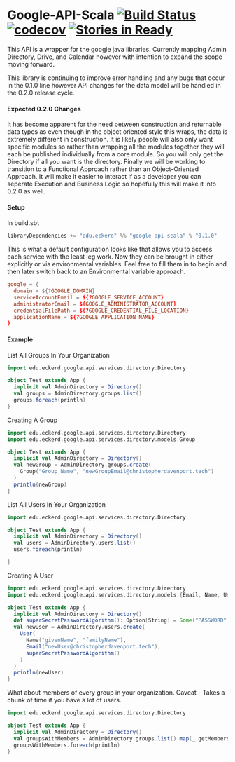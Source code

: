 Google-API-Scala [![Build Status](https://travis-ci.org/EckerdCollege/google-api-scala.svg?branch=0.1.x)](https://travis-ci.org/EckerdCollege/google-api-scala) [![codecov](https://codecov.io/gh/EckerdCollege/google-api-scala/branch/0.1.x/graph/badge.svg)](https://codecov.io/gh/EckerdCollege/google-api-scala) [![Stories in Ready](https://badge.waffle.io/EckerdCollege/google-api-scala.svg?label=ready&title=Ready)](http://waffle.io/EckerdCollege/google-api-scala)
================

This API is a wrapper for the google java libraries. Currently mapping Admin Directory, Drive,
and Calendar however with intention to expand the scope moving forward.

This library is continuing to improve error handling and any bugs that occur in the 0.1.0 line however API changes for
the data model will be handled in the 0.2.0 release cycle.

#### Expected 0.2.0 Changes
It has become apparent for the need between construction and returnable data types as even though 
in the object oriented style this wraps, the data is extremely different in construction. 
It is likely people will also only want specific modules so rather than wrapping all the modules together they will 
each be published individually from a core module. So you will only get the Directory if all you want is the directory.
Finally we will be working to transition to a Functional Approach rather than an Object-Oriented Approach. It will
make it easier to interact if as a developer you can seperate Execution and Business Logic so hopefully this will make
it into 0.2.0 as well.

#### Setup

In build.sbt
```sbt
libraryDependencies += "edu.eckerd" %% "google-api-scala" % "0.1.0"
```

This is what a default configuration looks like that allows you to access each service with the least leg work. Now
they can be brought in either explicitly or via environmental variables. Feel free to fill them in to begin and then
later switch back to an Environmental variable approach.

```conf
google = {
  domain = ${?GOOGLE_DOMAIN}
  serviceAccountEmail = ${?GOOGLE_SERVICE_ACCOUNT}
  administratorEmail = ${GOOGLE_ADMINISTRATOR_ACCOUNT}
  credentialFilePath = ${?GOOGLE_CREDENTIAL_FILE_LOCATION}
  applicationName = ${?GOOGLE_APPLICATION_NAME}
}
```

#### Example

List All Groups In Your Organization
```scala
import edu.eckerd.google.api.services.directory.Directory

object Test extends App {
  implicit val AdminDirectory = Directory()
  val groups = AdminDirectory.groups.list()
  groups.foreach(println)
}
```

Creating A Group
```scala
import edu.eckerd.google.api.services.directory.Directory
import edu.eckerd.google.api.services.directory.models.Group

object Test extends App {
  implicit val AdminDirectory = Directory()
  val newGroup = AdminDirectory.groups.create(
    Group("Group Name", "newGroupEmail@christopherdavenport.tech")
  )
  println(newGroup)
}
```

List All Users In Your Organization
```scala
import edu.eckerd.google.api.services.directory.Directory

object Test extends App {
  implicit val AdminDirectory = Directory()
  val users = AdminDirectory.users.list()
  users.foreach(println)

}
```

Creating A User
```scala
import edu.eckerd.google.api.services.directory.Directory
import edu.eckerd.google.api.services.directory.models.{Email, Name, User}

object Test extends App {
  implicit val AdminDirectory = Directory()
  def superSecretPasswordAlgorithm(): Option[String] = Some("PASSWORD")
  val newUser = AdminDirectory.users.create(
    User(
      Name("givenName", "familyName"),
      Email("newUser@christopherdavenport.tech"),
      superSecretPasswordAlgorithm()
    )
  )
  println(newUser)
}
```

What about members of every group in your organization. Caveat - Takes a chunk of time if you have a lot of users.
```scala
import edu.eckerd.google.api.services.directory.Directory

object Test extends App {
  implicit val AdminDirectory = Directory()
  val groupsWithMembers = AdminDirectory.groups.list().map(_.getMembers)
  groupsWithMembers.foreach(println)
}
```



